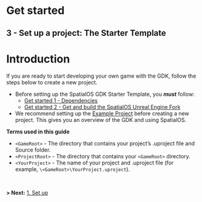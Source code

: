# Get started

## 3 - Set up a project: The Starter Template

# Introduction

If you are ready to start developing your own game with the GDK, follow the steps below to create a new project.

- Before setting up the SpatialOS GDK Starter Template, you _**must**_ follow:
  - [Get started 1 - Dependencies]({{urlRoot}}/content/get-started/dependencies)
  - [Get started 2 - Get and build the SpatialOS Unreal Engine Fork]({{urlRoot}}/content/get-started/build-unreal-fork)
- We recommend setting up the [Example Project]({{urlRoot}}/content/get-started/example-project/exampleproject-intro) before creating a new project. This gives you an overview of the GDK and using SpatialOS.

**Terms used in this guide**</br>

- `<GameRoot>` - The directory that contains your project’s .uproject file and Source folder.
- `<ProjectRoot>` - The directory that contains your `<GameRoot>` directory.
- `<YourProject>` - The name of your project and .uproject file (for example, `\<GameRoot>\YourProject.uproject`).

</br>

 **> Next:** [1. Set up](Linkto)